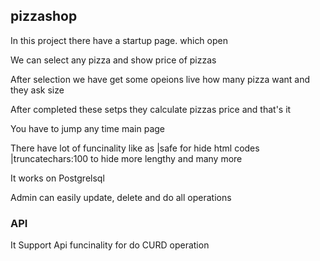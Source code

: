 <h2>pizzashop</h2>
  <p>In this project there have a startup page. which open <a<a href="127.0.0.1:8000/pizzaShop/"</a></p>
  <p>We can select any pizza and show price of pizzas</p>
  <p>After selection we have get some opeions live how many pizza want and they ask size</p>
  <p>After completed these setps they calculate pizzas price and that's it</p>
  <p>You have to jump any time main page</p>
  <p>There have lot of funcinality like as |safe for hide html codes |truncatechars:100 to hide more lengthy and many more</p>
  <p>It works on Postgrelsql</p>
  <p>Admin can easily update, delete and do all operations</p>
  <h3>API</h3>
  <p>It Support Api funcinality for do CURD operation</p>

